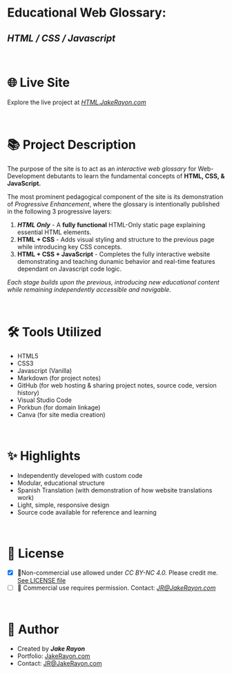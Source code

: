 # Educational Web Glossary: 
## *HTML / CSS / Javascript*

<br>

#  🌐 Live Site 

Explore the live project at [*HTML.JakeRayon.com*](https://HTML.JakeRayon.com)

<br>

# 📚 Project Description 

The purpose of the site is to act as an *interactive web glossary* for Web-Development debutants to learn the fundamental concepts of **HTML, CSS, & JavaScript.** 

The most prominent pedagogical component of the site is its demonstration of *Progressive Enhancement*, where the glossary is intentionally published in the following 3 progressive layers: 

1. ***HTML Only*** - A **fully functional** HTML-Only static page explaining essential HTML elements.
2. **HTML + CSS** - Adds visual styling and structure to the previous page while introducing key CSS concepts. 
3. **HTML + CSS + JavaScript** - Completes the fully interactive website demonstrating and teaching dunamic behavior and real-time features dependant on Javascript code logic.

*Each stage builds upon the previous, introducing new educational content while remaining independently accessible and navigable.*

<br>

# 🛠️ Tools Utilized

- HTML5
- CSS3
- Javascript (Vanilla)
- Markdown (for project notes)
- GitHub (for web hosting & sharing project notes, source code, version history)
- Visual Studio Code
- Porkbun (for domain linkage)
- Canva (for site media creation)

<br>

# ✨ Highlights 

- Independently developed with custom code
- Modular, educational structure 
- Spanish Translation (with demonstration of how website translations work)
- Light, simple, responsive design
- Source code available for reference and learning 

<br>

# 📄 License

- [x] 📎Non-commercial use allowed under *CC BY-NC 4.0.* Please credit me. [See LICENSE file](LICENSE.txt)
- [ ] 💼 Commercial use requires permission. Contact: [*JR@JakeRayon.com*](mailto:JR@JakeRayon.com)
  
<br>

# 👤 Author
- Created by ***Jake Rayon***
- Portfolio: [JakeRayon.com](jakerayon.wixsite.com/portfolio/dev)
- Contact: [JR@JakeRayon.com](mailto:JR@JakeRayon.com)
